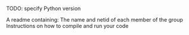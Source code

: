 TODO: specify Python version

A readme containing:
The name and netid of each member of the group
Instructions on how to compile and run your code
